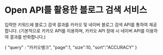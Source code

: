 # Open API를 활용한 블로그 검색 서비스

입력한 키워드에 블로그 검색 결과를 카카오 및 네이버 블로그 검색 API를 통하여 제공합니다.
(기본적으로 카카오 API를 이용하며, 카카오 API 장애 시 네이버 API를 이용하여 결과를 반화합니다.)


{
    "query" : "카카오뱅크",
    "page":1,
    "size":10,
    "sort":"ACCURACY"
}



